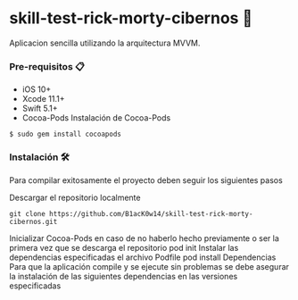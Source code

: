 # skill-test-rick-morty-cibernos 🍎

Aplicacion sencilla utilizando la arquitectura MVVM.

### Pre-requisitos   📋
* iOS 10+
* Xcode 11.1+
* Swift 5.1+
* Cocoa-Pods
Instalación de Cocoa-Pods

```
$ sudo gem install cocoapods
```
### Instalación  🛠️
Para compilar exitosamente el proyecto deben seguir los siguientes pasos

Descargar el repositorio localmente
```
git clone https://github.com/B1acK0w14/skill-test-rick-morty-cibernos.git
```
Inicializar Cocoa-Pods en caso de no haberlo hecho previamente o ser la primera vez que se descarga el repositorio
pod init 
Instalar las dependencias especificadas el archivo Podfile
pod install
Dependencias
Para que la aplicación compile y se ejecute sin problemas se debe asegurar la instalación de las siguientes dependencias en las versiones especificadas
